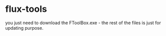 # flux-tools

you just need to download the FToolBox.exe - the rest of the files is just for updating purpose.
